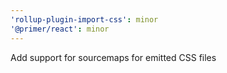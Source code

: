 ```yaml
---
'rollup-plugin-import-css': minor
'@primer/react': minor
---
```


Add support for sourcemaps for emitted CSS files
